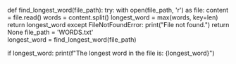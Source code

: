 def find_longest_word(file_path):
    try:
        with open(file_path, 'r') as file:
            content = file.read()
            words = content.split()
            longest_word = max(words, key=len)
            return longest_word
    except FileNotFoundError:
        print("File not found.")
        return None
file_path = 'WORDS.txt'  
longest_word = find_longest_word(file_path)

if longest_word:
    print(f"The longest word in the file is: {longest_word}")
